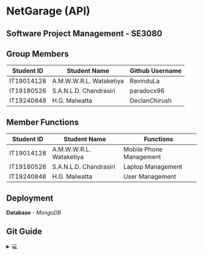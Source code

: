 # NetGarage (API)
## Software Project Management - SE3080  

## Group Members  

| Student ID | Student Name            | Github Username       |
|------------|-------------------------|-----------------------|
| IT19014128 | A.M.W.W.R.L. Wataketiya | RavinduLa             |
| IT19180526 | S.A.N.L.D. Chandrasiri  | paradocx96            |
| IT19240848 | H.G. Malwatta           | DeclanChirush         |  

## Member Functions  

| Student ID | Student Name            | Functions               |
|------------|-------------------------|-------------------------|
| IT19014128 | A.M.W.W.R.L. Wataketiya | Mobile Phone Management |
| IT19180526 | S.A.N.L.D. Chandrasiri  | Laptop Management       |
| IT19240848 | H.G. Malwatta           | User Management         |  

## Deployment  

**Database** - _MongoDB_
<!--
**Heroku** : _https://icaf-codewave-backend-api.herokuapp.com_
-->
## Git Guide  
<details> 
  <summary>💻</summary>  
  
**Git Clone**  
git clone https://github.com/paradocx96/NetGarage-api.git  
cd NetGarage-api  

**Create a Branch and Commit from that Branch**  
git checkout -b BranchName  
git add .  
git commit -m "Commit Message"  
git branch -M BranchName  
git push -u origin BranchName  
  
**After Time**  
git add .  
git commit -m "Commit Message"  
git branch -M BranchName  
git push -u origin BranchName

**Check available Branches**  
git branch  

**Switch between Branches**  
git checkout BranchName  

**Create New Branch**  
git checkout -b BranchName  

**Update current Branch**  
git pull  

**Check commit history**  
git log  

**Check availability for commit**  
git status  

**Check Git Repository Details**  
git remote show origin  
</details>
